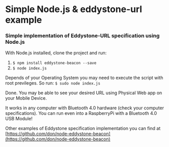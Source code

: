 # Simple Node.js & eddystone-url example

### Simple implementation of Eddystone-URL specification using Node.js ###

With Node.js installed, clone the project and run:

1. ```$ npm install eddystone-beacon --save```
2. ```$ node index.js```  

Depends of your Operating System you may need to execute the script with root previleges. So run: ```$ sudo node index.js```

Done. You may be able to see your desired URL using Physical Web app on your Mobile Device.

It works in any computer with Bluetooth 4.0 hardware (check your computer specifications). You can run even into a RaspberryPi with a Bluetooth 4.0 USB Module!  

Other examples of Eddystone specification implementation you can find at [https://github.com/don/node-eddystone-beacon](https://github.com/don/node-eddystone-beacon)
